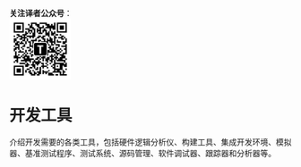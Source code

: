 **关注译者公众号**：
<br/>
<img src='../../../pic/tinylab-wechat.jpg' width='110px'/>
<br/>


# 开发工具

介绍开发需要的各类工具，包括硬件逻辑分析仪、构建工具、集成开发环境、模拟器、基准测试程序、测试系统、源码管理、软件调试器、跟踪器和分析器等。
